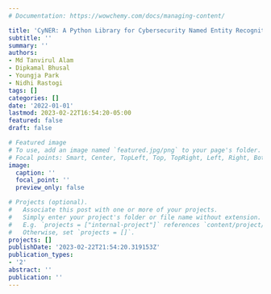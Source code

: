 ```yaml
---
# Documentation: https://wowchemy.com/docs/managing-content/

title: 'CyNER: A Python Library for Cybersecurity Named Entity Recognition'
subtitle: ''
summary: ''
authors:
- Md Tanvirul Alam
- Dipkamal Bhusal
- Youngja Park
- Nidhi Rastogi
tags: []
categories: []
date: '2022-01-01'
lastmod: 2023-02-22T16:54:20-05:00
featured: false
draft: false

# Featured image
# To use, add an image named `featured.jpg/png` to your page's folder.
# Focal points: Smart, Center, TopLeft, Top, TopRight, Left, Right, BottomLeft, Bottom, BottomRight.
image:
  caption: ''
  focal_point: ''
  preview_only: false

# Projects (optional).
#   Associate this post with one or more of your projects.
#   Simply enter your project's folder or file name without extension.
#   E.g. `projects = ["internal-project"]` references `content/project/deep-learning/index.md`.
#   Otherwise, set `projects = []`.
projects: []
publishDate: '2023-02-22T21:54:20.319153Z'
publication_types:
- '2'
abstract: ''
publication: ''
---
```

